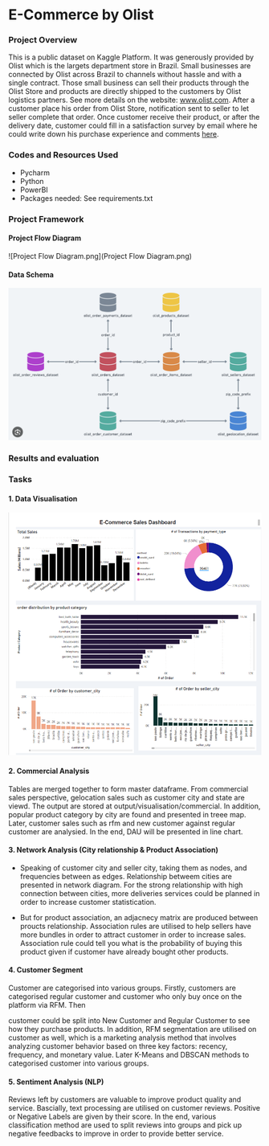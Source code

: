
#  E-Commerce by Olist
### Project Overview
This is a public dataset on Kaggle Platform. It was generously provided by Olist which is the largets department store in Brazil. Small businesses are connected by Olist across Brazil to channels without hassle and with a single contract.
Those small business can sell their products through the Olist Store and products are directly shipped to the customers by Olist logistics partners. See more details on the website: www.olist.com.
After a customer place his order from Olist Store, notification sent to seller to let seller complete that order. Once customer receive their product, or after the delivery date, customer could fill in a satisfaction survey by email where he could write down his purchase experience and comments [here](https://www.kaggle.com/datasets/olistbr/brazilian-ecommerce).

### Codes and Resources Used
* Pycharm
* Python 
* PowerBI
* Packages needed: See requirements.txt 

### Project Framework

#### Project Flow Diagram
![Project Flow Diagram.png](Project Flow Diagram.png)

####  Data Schema
![databaseRelationship.png](dataset/databaseRelationship.png)


### Results and evaluation
### Tasks
#### 1. Data Visualisation
<img alt="Dashboard"  src="output/dashboard output/e-commerce dashboard.png" />

#### 2. Commercial Analysis
Tables are merged together to form master dataframe. From commercial sales perspective, gelocation sales such as customer city and state are viewd. The output are stored at output/visualisation/commercial. In addition, popular product category by city are found and presented in treee map. Later, customer sales such as rfm and new customer against regular customer are analysied. In the end, DAU will be presented in line chart.


#### 3. Network Analysis (City relationship & Product Association)
* Speaking of customer city and seller city, taking them as nodes, and frequencies between as edges. Relationship betweem cities are presented in network diagram. For the strong relationship with high connection between cities, more deliveries services could be planned in order to increase customer statistication.

* But for product association, an adjacnecy matrix are produced between proucts relationship. Association rules are utilised to help sellers have more bundles in order to attract customer in order to increase sales.  Association rule could tell you what is the probability of buying this product given if customer have already bought other products.


#### 4. Customer Segment
Customer are categorised into various groups. Firstly, customers are categorised regular customer and customer who only buy once on the platform via RFM. Then

customer could be split into New Customer and Regular Customer to see how they purchase products. In addition, RFM segmentation are utilised on customer as well, which is a marketing analysis method that involves analyzing customer behavior based on three key factors: recency, frequency, and monetary value. Later K-Means and DBSCAN methods to categorised customer into various groups.


#### 5. Sentiment Analysis (NLP) 
Reviews left by customers are valuable to improve product quality and service. Bascially, text processing are utilised on customer reviews. Positive or Negative Labels are given by their score. In the end, various classification method are used to split reviews into groups and pick up negative feedbacks to improve in order to provide better service.



